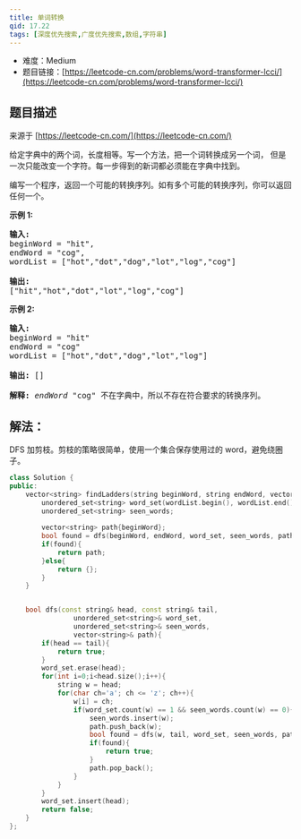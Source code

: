 ```yaml
---
title: 单词转换
qid: 17.22
tags: [深度优先搜索,广度优先搜索,数组,字符串]
---
```



- 难度：Medium
- 题目链接：[https://leetcode-cn.com/problems/word-transformer-lcci/](https://leetcode-cn.com/problems/word-transformer-lcci/)


## 题目描述

来源于 [https://leetcode-cn.com/](https://leetcode-cn.com/)

<p>给定字典中的两个词，长度相等。写一个方法，把一个词转换成另一个词， 但是一次只能改变一个字符。每一步得到的新词都必须能在字典中找到。</p>

<p>编写一个程序，返回一个可能的转换序列。如有多个可能的转换序列，你可以返回任何一个。</p>

<p><strong>示例 1:</strong></p>

<pre><strong>输入:</strong>
beginWord = &quot;hit&quot;,
endWord = &quot;cog&quot;,
wordList = [&quot;hot&quot;,&quot;dot&quot;,&quot;dog&quot;,&quot;lot&quot;,&quot;log&quot;,&quot;cog&quot;]

<strong>输出:</strong>
[&quot;hit&quot;,&quot;hot&quot;,&quot;dot&quot;,&quot;lot&quot;,&quot;log&quot;,&quot;cog&quot;]
</pre>

<p><strong>示例 2:</strong></p>

<pre><strong>输入:</strong>
beginWord = &quot;hit&quot;
endWord = &quot;cog&quot;
wordList = [&quot;hot&quot;,&quot;dot&quot;,&quot;dog&quot;,&quot;lot&quot;,&quot;log&quot;]

<strong>输出: </strong>[]

<strong>解释:</strong>&nbsp;<em>endWord</em> &quot;cog&quot; 不在字典中，所以不存在符合要求的转换序列。</pre>


## 解法：

DFS 加剪枝。剪枝的策略很简单，使用一个集合保存使用过的 word，避免绕圈子。

```c++
class Solution {
public:
    vector<string> findLadders(string beginWord, string endWord, vector<string>& wordList) {
        unordered_set<string> word_set(wordList.begin(), wordList.end());
        unordered_set<string> seen_words;
        
        vector<string> path{beginWord};
        bool found = dfs(beginWord, endWord, word_set, seen_words, path);
        if(found){
            return path;
        }else{
            return {};
        }
    }


    bool dfs(const string& head, const string& tail,
                unordered_set<string>& word_set,
                unordered_set<string>& seen_words,
                vector<string>& path){
        if(head == tail){
            return true;
        }
        word_set.erase(head);
        for(int i=0;i<head.size();i++){
            string w = head;
            for(char ch='a'; ch <= 'z'; ch++){
                w[i] = ch;
                if(word_set.count(w) == 1 && seen_words.count(w) == 0){
                    seen_words.insert(w);
                    path.push_back(w);
                    bool found = dfs(w, tail, word_set, seen_words, path);
                    if(found){
                        return true;
                    }
                    path.pop_back();
                }
            }
        }
        word_set.insert(head);
        return false;
    }
};
```